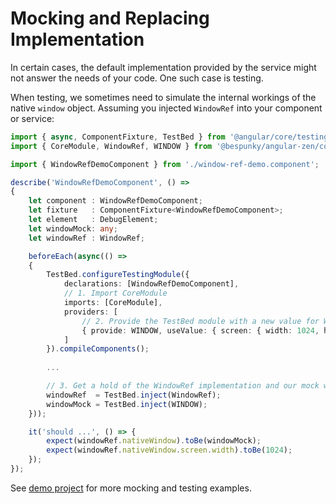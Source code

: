 # Mocking and Replacing Implementation
In certain cases, the default implementation provided by the service might not answer the needs of your code.
One such case is testing.

When testing, we sometimes need to simulate the internal workings of the native `window` object.
Assuming you injected `WindowRef` into your component or service:
```typescript
import { async, ComponentFixture, TestBed } from '@angular/core/testing';
import { CoreModule, WindowRef, WINDOW } from '@bespunky/angular-zen/core';

import { WindowRefDemoComponent } from './window-ref-demo.component';

describe('WindowRefDemoComponent', () =>
{
    let component : WindowRefDemoComponent;
    let fixture   : ComponentFixture<WindowRefDemoComponent>;
    let element   : DebugElement;
    let windowMock: any;
    let windowRef : WindowRef;

    beforeEach(async(() =>
    {
        TestBed.configureTestingModule({
            declarations: [WindowRefDemoComponent],
            // 1. Import CoreModule
            imports: [CoreModule],
            providers: [
                // 2. Provide the TestBed module with a new value for WINDOW
                { provide: WINDOW, useValue: { screen: { width: 1024, height: 768 } } }
            ]
        }).compileComponents();
        
        ...

        // 3. Get a hold of the WindowRef implementation and our mock window object
        windowRef  = TestBed.inject(WindowRef);
        windowMock = TestBed.inject(WINDOW);
    }));

    it('should ...', () => {
        expect(windowRef.nativeWindow).toBe(windowMock);
        expect(windowRef.nativeWindow.screen.width).toBe(1024);
    });
});
```

See [demo project](https://dev.azure.com/BeSpunky/Libraries/_git/angular-zen?path=%2Fprojects%2Fdemo%2Fsrc%2Fapp%2Fmodules%2Fcore-demo%2Fwindow-ref-demo&version=GBmaster) for more mocking and testing examples.